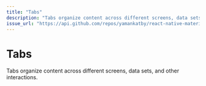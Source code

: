 ```yaml
---
title: "Tabs"
description: "Tabs organize content across different screens, data sets, and other interactions."
issue_url: "https://api.github.com/repos/yamankatby/react-native-material/issues/4"
---
```


# Tabs

Tabs organize content across different screens, data sets, and other interactions.
